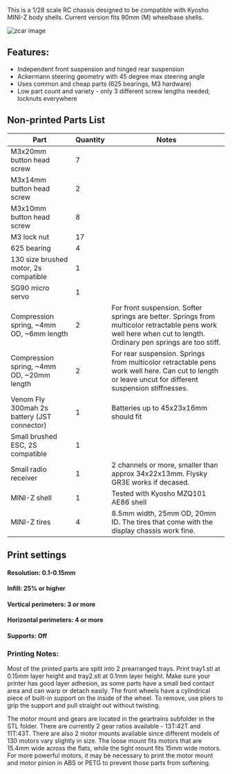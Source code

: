 This is a 1/28 scale RC chassis designed to be compatible with Kyosho MINI-Z body shells. Current version fits 90mm (M) wheelbase shells.

![zcar image](image/1.jpg)

## Features: 
- Independent front suspension and hinged rear suspension
- Ackermann steering geometry with 45 degree max steering angle
- Uses common and cheap parts (625 bearings, M3 hardware)
- Low part count and variety - only 3 different screw lengths needed; locknuts everywhere

## Non-printed Parts List

|  Part | Quantity   | Notes  |
|---|---|---|
|  M3x20mm button head screw | 7  |   |
|  M3x14mm button head screw | 2 |   |
|  M3x10mm button head screw | 8  |   |
|  M3 lock nut | 17 |   |
| 625 bearing | 4 |   |
| 130 size brushed motor, 2s compatible | 1 |   |
| SG90 micro servo | 1 |   |
| Compression spring, ~4mm OD, ~6mm length | 2 | For front suspension. Softer springs are better.  Springs from multicolor retractable pens work well here when cut to length. Ordinary pen springs are too stiff. |
| Compression spring, ~4mm OD, ~20mm length | 2 | For rear suspension. Springs from multicolor retractable pens work well here. Can cut to length or leave uncut for different suspension stiffnesses.|
| Venom Fly 300mah 2s battery (JST connector) | 1 | Batteries up to 45x23x16mm should fit |
| Small brushed ESC, 2S compatible | 1 |
| Small radio receiver | 1 | 2 channels or more, smaller than approx 34x22x13mm. Flysky GR3E works if decased. |
| MINI-Z shell | 1 | Tested with Kyosho MZQ101 AE86 shell |
| MINI-Z tires | 4 | 8.5mm width, 25mm OD, 20mm ID. The tires that come with the display chassis work fine. |

## Print settings
#### Resolution: 0.1-0.15mm

#### Infill: 25% or higher

#### Vertical perimeters: 3 or more

#### Horizontal perimeters: 4 or more

#### Supports: Off

### Printing Notes:
Most of the printed parts are split into 2 prearranged trays. Print tray1.stl at 0.15mm layer height and tray2.stl at 0.1mm layer height. Make sure your printer has good layer adhesion, as some parts have a small bed contact area and can warp or detach easily. The front wheels have a cylindrical piece of built-in support on the inside of the wheel. To remove, use pliers to grip the support and pull straight out without twisting.

The motor mount and gears are located in the geartrains subfolder in the STL folder. There are currently 2 gear ratios available - 13T:42T and 11T:43T. There are also 2 motor mounts available since different models of 130 motors vary slightly in size. The loose mount fits motors that are 15.4mm wide across the flats, while the tight mount fits 15mm wide motors. For more powerful motors, it may be necessary to print the motor mount and motor pinion in ABS or PETG to prevent those parts from softening.
